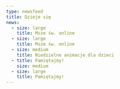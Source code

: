 ```yaml
---
type: newsfeed
title: Dzieje się
news:
  - size: large
    title: Msze św. online
  - size: large
    title: Msze św. online
  - size: medium
    title: Niedzielne animacje dla dzieci
  - title: Pamiętajmy!
    size: medium
  - size: large
    title: Pamiętajmy!
---
```


